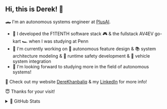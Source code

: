 Hi, this is Derek! 👋
---

<!--
**derekhanbaliq/derekhanbaliq** is a ✨ _special_ ✨ repository because its `README.md` (this file) appears on your GitHub profile.

Here are some ideas to get you started:

- 🔭 I’m currently working on ...
- 🌱 I’m currently learning ...
- 👯 I’m looking to collaborate on ...
- 🤔 I’m looking for help with ...
- 💬 Ask me about ...
- 📫 How to reach me: ...
- 😄 Pronouns: ...
- ⚡ Fun fact: ...
-->

🛻 I'm an autonomous systems engineer at [PlusAI](https://plus.ai/). 
<!--I graduated as a dual master's student majoring in ⚡ Electrical Engineering & ⚙️ Mechanical Engineering at the University of Pennsylvania. -->

- 🎯 I developed the F1TENTH software stack 🎮 & the fullstack AV4EV go-kart 🏎️ when I was studying at Penn
- 🌉 I'm currently working on 🚀 autonomous feature design & 📚 system architecture modeling & 🛑 runtime safety development & 🧰 vehicle system integration
- 🔭 I'm looking forward to studying more in the field of autonomous systems!

<!--🛠️ Some tools that I use:-->

📌 Check out my website [DereKhanbaliq](https://derekhanbaliq.weebly.com/) & my [LinkedIn](https://www.linkedin.com/in/derekzhou-1105/) for more info!

😇 Thanks for your visit!

<details>
  
  <summary>🎉 GitHub Stats</summary>
  <p align="center">
    <a href="https://github.com/derekhanbaliq/github-readme-stats" target="_blank">
      <img alt="Derek's GitHub Stats" src="https://github-readme-stats.vercel.app/api?username=derekhanbaliq&show_icons=true&count_private=true&bg_color=00000000&card_width=500" />
    </a>  
  </p>
  <p align="center">
    <a href="https://github.com/derekhanbaliq/github-readme-stats" target="_blank">
      <!--only self public repo!-->
      <img alt="Derek's GitHub Stats" src="https://github-readme-stats.vercel.app/api/top-langs/?username=derekhanbaliq&layout=compact&card_width=450&exclude_repo=Quadrotor-Fatih,LFI-Novabot-Simulation,Chinese-Chess-Robot-V0.4.2" />
    </a>   
  </p>

</details>
